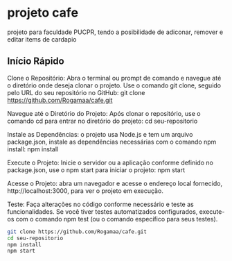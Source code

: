 # projeto cafe

projeto para faculdade PUCPR, tendo a posibilidade de adiconar, remover e editar items de cardapio

## Início Rápido

Clone o Repositório: Abra o terminal ou prompt de comando e navegue até o diretório onde deseja clonar o projeto. Use o comando git clone, seguido pelo URL do seu repositório no GitHub:
git clone https://github.com/Rogamaa/cafe.git

Navegue até o Diretório do Projeto: Após clonar o repositório, use o comando cd para entrar no diretório do projeto:
cd seu-repositorio

Instale as Dependências: o projeto usa Node.js e tem um arquivo package.json, instale as dependências necessárias com o comando npm install:
npm install

Execute o Projeto: Inicie o servidor ou a aplicação conforme definido no package.json, use o npm start para iniciar o projeto:
npm start

Acesse o Projeto: abra um navegador e acesse o endereço local fornecido, http://localhost:3000, para ver o projeto em execução.

Teste: Faça alterações no código conforme necessário e teste as funcionalidades. Se você tiver testes automatizados configurados, execute-os com o comando npm test (ou o comando específico para seus testes).

```bash
git clone https://github.com/Rogamaa/cafe.git
cd seu-repositorio
npm install
npm start

